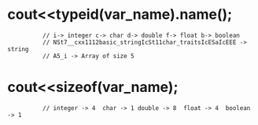 # cout<<typeid(var_name).name();    
 ```         
           // i-> integer c-> char d-> double f-> float b-> boolean 
           // NSt7__cxx1112basic_stringIcSt11char_traitsIcESaIcEEE -> string
           // A5_i -> Array of size 5
  ```
# cout<<sizeof(var_name);    
 ```         
           // integer -> 4  char -> 1 double -> 8  float -> 4  boolean -> 1 
  ```
